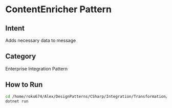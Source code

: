 # ContentEnricher Pattern

## Intent
Adds necessary data to message

## Category
Enterprise Integration Pattern

## How to Run
```bash
cd /home/roku674/Alex/DesignPatterns/CSharp/Integration/Transformation/ContentEnricher
dotnet run
```
